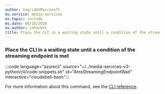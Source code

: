 ```yaml
---
author: IngridAtMicrosoft
ms.service: media-services
ms.topic: include
ms.date: 08/18/2020
ms.author: inhenkel
title: Place the CLI in a waiting state until a condition of the streaming endpoint is met
---
```


### Place the CLI in a waiting state until a condition of the streaming endpoint is met

:::code language="azurecli" source="~/../media-services-v3-python/cli/code-snippets.sh" id="AmsStreamingEndpointWait" interactive="cloudshell-bash":::

For more information about this command, see the [CLI reference](/cli/azure/ams/streaming-endpoint?view=azure-cli-latest&preserve-view=true#az-ams-streaming-endpoint-wait).
